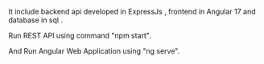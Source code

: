 It include backend api developed in ExpressJs , frontend in Angular 17 and database in sql .

Run REST API using command "npm start".

And Run Angular Web Application using "ng serve".
